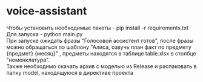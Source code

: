 # voice-assistant

Чтобы установить необходимые пакеты - pip install -r requirements.txt <br />
Для запуска - python main.py <br />
При запуске ожидать фразы "Голосовой ассистент готов", после фразы можно обращаться по шаблону "Алиса, озвучь план факт по предмету {предмет} {месяц}" , предметы находятся в таблице table.xlsx в столбце "номенклатура". <br />
Также необходимо скачать архив с моделью из Release и распаковать в папку model, находящуюся в директиве проекта
